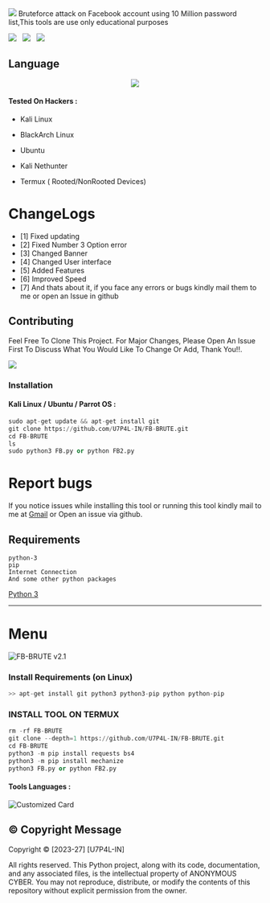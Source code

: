 <img src="https://github.com/U7P4L-IN/FB-BRUTE/blob/master/image/ScreenShot_20231003233601.png" float="center">
Bruteforce attack on Facebook account using 10 Million password list,This tools are use only educational purposes
<p>
 <img src="https://img.shields.io/github/stars/U7P4L-IN/FB-BRUTE?color=%23DF0067&style=for-the-badge"/> &nbsp;
 <img src="https://img.shields.io/github/forks/U7P4L-IN/FB-BRUTE?color=%239999FF&style=for-the-badge"/> &nbsp;
 <img src="https://img.shields.io/github/license/U7P4L-IN/FB-BRUTE?color=%23E8E8E8&style=for-the-badge"/> &nbsp;
 
</p>

## Language</br>

 <p align="center"><img src="https://img.shields.io/badge/Python-FFDD00?style=for-the-badge&logo=python&logoColor=blue"/>
 
 #### Tested On Hackers :

* Kali Linux

* BlackArch Linux

* Ubuntu

* Kali Nethunter

* Termux ( Rooted/NonRooted Devices)

# ChangeLogs
- [1] Fixed updating
- [2] Fixed Number 3 Option error
- [3] Changed Banner
- [4] Changed User interface
- [5] Added Features
- [6] Improved Speed
- [7] And thats about it, if you face any errors or bugs kindly mail them to me or open an Issue in github

## Contributing
Feel Free To Clone This Project. For Major Changes, Please Open An Issue First To Discuss What You Would Like To Change Or Add, Thank You!!.

<img src="https://github.com/U7P4L-IN/U7P4L-IN/blob/master/Warning.gif" float="center">

### Installation
#### Kali Linux / Ubuntu / Parrot OS :
```python
sudo apt-get update && apt-get install git
git clone https://github.com/U7P4L-IN/FB-BRUTE.git
cd FB-BRUTE
ls
sudo python3 FB.py or python FB2.py
```

# Report bugs
If you notice issues while installing this tool or running this tool kindly mail to me at <a href="mailto: AnonyminHack5@protonmail.com">Gmail</a> or Open an issue via github.

## Requirements 
```
python-3
pip
Internet Connection
And some other python packages
``` 
[Python 3](https://www.python.org/downloads/)

<hr>

# Menu
<img src="https://github.com/U7P4L-IN/FB-BRUTE/blob/master/image/ScreenShot_20231003233812.png" alt="FB-BRUTE v2.1" float="center"/>

### Install Requirements (on Linux)

```python
>> apt-get install git python3 python3-pip python python-pip
```

### INSTALL TOOL ON TERMUX
```python
rm -rf FB-BRUTE
git clone --depth=1 https://github.com/U7P4L-IN/FB-BRUTE.git
cd FB-BRUTE
python3 -m pip install requests bs4
python3 -m pip install mechanize
python3 FB.py or python FB2.py

```

#### Tools Languages :

![Customized Card](https://github-readme-stats.vercel.app/api/pin?username=U7P4L-IN&repo=FB-BRUTE&title_color=fff&icon_color=f9f9f9&text_color=9f9f9f&bg_color=151515)

## ©️ Copyright Message
Copyright © [2023-27] [U7P4L-IN]

All rights reserved. This Python project, along with its code, documentation, and any associated files, is the intellectual property of ANONYMOUS CYBER. You may not reproduce, distribute, or modify the contents of this repository without explicit permission from the owner.
